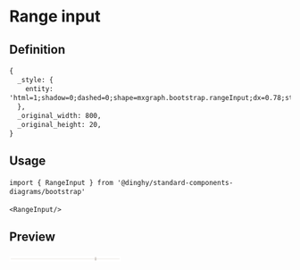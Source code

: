 # Range input

## Definition

```
{
  _style: { 
    entity: 'html=1;shadow=0;dashed=0;shape=mxgraph.bootstrap.rangeInput;dx=0.78;strokeColor=#9D968E;fillColor=#E3DDD8;fontColor=#777777;whiteSpace=wrap;align=left;verticalAlign=bottom;fontStyle=0;fontSize=14;labelPosition=center;verticalLabelPosition=top;gradientColor=#F4F2EF;gradientDirection=north;rangeStyle=rect;handleStyle=rect;',
  },
  _original_width: 800,
  _original_height: 20,
}
```

## Usage

```
import { RangeInput } from '@dinghy/standard-components-diagrams/bootstrap'

<RangeInput/>
```

## Preview

<img src="./range-input.png" width="200"/>
